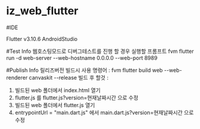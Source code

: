 # iz_web_flutter

#IDE

Flutter v3.10.6
AndroidStudio


#Test Info
웹호스팅모드로 디버그테스트를 진행 할 경우 실행할 프롬프트
fvm flutter run -d web-server --web-hostname 0.0.0.0 --web-port 8989

#Publish Info
릴리즈버전 빌드시 사용 명령어 : fvm flutter build web --web-renderer canvaskit --release
빌드 후 할것 :
1. 빌드된 web 폴더에서 index.html 열기
2. flutter.js 를 flutter.js?version=현재날짜시간 으로 수정
3. 빌드된 web 폴더에서 flutter.js 열기
4. entrypointUrl = "main.dart.js" 에서 main.dart.js?version=현재날짜시간 으로 수정
 
